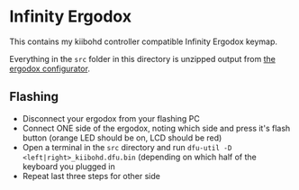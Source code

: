 # Infinity Ergodox
This contains my kiibohd controller compatible Infinity Ergodox keymap.

Everything in the `src` folder in this directory is unzipped output from [the ergodox configurator][ergodox_configurator].

## Flashing

* Disconnect your ergodox from your flashing PC
* Connect ONE side of the ergodox, noting which side and press it's flash button (orange LED should be on, LCD should be red)
* Open a terminal in the `src` directory and run `dfu-util -D <left|right>_kiibohd.dfu.bin` (depending on which half of the keyboard you plugged in
* Repeat last three steps for other side

[ergodox_configurator]: https://input.club/configurator-ergodox
